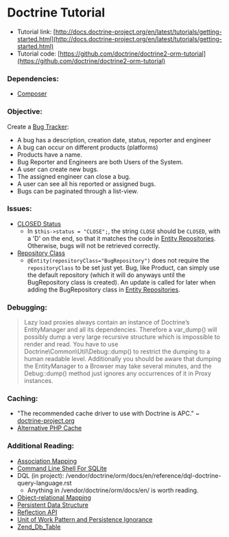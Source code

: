 # Doctrine Tutorial
- Tutorial link: [http://docs.doctrine-project.org/en/latest/tutorials/getting-started.html](http://docs.doctrine-project.org/en/latest/tutorials/getting-started.html)
- Tutorial code: [https://github.com/doctrine/doctrine2-orm-tutorial](https://github.com/doctrine/doctrine2-orm-tutorial)

### Dependencies:
- [Composer](http://getcomposer.org/)

### Objective:
Create a [Bug Tracker](http://framework.zend.com/manual/en/zend.db.table.html):
- A bug has a description, creation date, status, reporter and engineer
- A bug can occur on different products (platforms)
- Products have a name.
- Bug Reporter and Engineers are both Users of the System.
- A user can create new bugs.
- The assigned engineer can close a bug.
- A user can see all his reported or assigned bugs.
- Bugs can be paginated through a list-view.

### Issues:
- [CLOSED Status](http://docs.doctrine-project.org/en/latest/tutorials/getting-started.html#updating-entities)
	- In `$this->status = "CLOSE";`, the string `CLOSE` should be `CLOSED`, with a 'D' on the end, so that it matches the code in [Entity Repositories](http://docs.doctrine-project.org/en/latest/tutorials/getting-started.html#entity-repositories). Otherwise, bugs will not be retrieved correctly.
- [Repository Class](http://docs.doctrine-project.org/en/latest/tutorials/getting-started.html#adding-bug-and-user-entities)
	- `@Entity(repositoryClass="BugRepository")` does not require the `repositoryClass` to be set just yet. Bug, like Product, can simply use the default repository (which it will do anyways until the BugRepository class is created). An update is called for later when adding the BugRepository class in [Entity Repositories](http://docs.doctrine-project.org/en/latest/tutorials/getting-started.html#entity-repositories).

### Debugging:
> Lazy load proxies always contain an instance of Doctrine’s EntityManager and all its dependencies. Therefore a var_dump() will possibly dump a very large recursive structure which is impossible to render and read. You have to use Doctrine\Common\Util\Debug::dump() to restrict the dumping to a human readable level. Additionally you should be aware that dumping the EntityManager to a Browser may take several minutes, and the Debug::dump() method just ignores any occurrences of it in Proxy instances.

### Caching:
- "The recommended cache driver to use with Doctrine is APC." ~ [doctrine-project.org](http://docs.doctrine-project.org/en/latest/reference/advanced-configuration.html#advanced-configuration)
- [Alternative PHP Cache](http://us1.php.net/apc)

### Additional Reading:
- [Association Mapping](http://docs.doctrine-project.org/en/latest/reference/association-mapping.html)
- [Command Line Shell For SQLite](http://www.sqlite.org/sqlite.html)
- DQL (in project): /vendor/doctrine/orm/docs/en/reference/dql-doctrine-query-language.rst
	- Anything in /vendor/doctrine/orm/docs/en/ is worth reading.
- [Object-relational Mapping](http://en.wikipedia.org/wiki/Object-relational_mapping)
- [Persistent Data Structure](http://en.wikipedia.org/wiki/Persistent_data_structure)
- [Reflection API](http://php.net/manual/en/intro.reflection.php)
- [Unit of Work Pattern and Persistence Ignorance](http://msdn.microsoft.com/en-us/magazine/dd882510.aspx)
- [Zend_Db_Table](http://framework.zend.com/manual/1.12/en/zend.db.table.html)